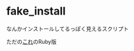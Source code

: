 # fake_install
なんかインストールしてるっぽく見えるスクリプト

ただの[これ](http://qiita.com/yushimizu/items/5cbc1b9c940cc4a9f054)のRuby版
